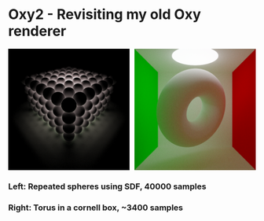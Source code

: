 # Oxy2 - Revisiting my old Oxy renderer

<div style="display: flex; justify-content: space-between;">
  <img src="images/spheres_20000.png" width="49%">
  <img src="images/cornell1.png" width="49%">
</div>


### Left: Repeated spheres using SDF, 40000 samples

### Right: Torus in a cornell box, ~3400 samples
